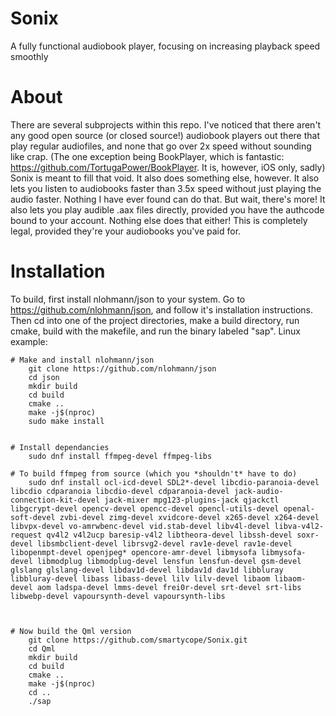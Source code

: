 # Sonix
A fully functional audiobook player, focusing on increasing playback speed smoothly

# About
There are several subprojects within this repo.
I've noticed that there aren't any good open source (or closed source!) audiobook players out there that play regular audiofiles, and none that go over 2x speed without sounding like crap. (The one exception being BookPlayer, which is fantastic: https://github.com/TortugaPower/BookPlayer. It is, however, iOS only, sadly)
Sonix is meant to fill that void. It also does something else, however. It also lets you listen to audiobooks faster than 3.5x speed without just playing the audio faster. Nothing I have ever found can do that. 
But wait, there's more! It also lets you play audible .aax files directly, provided you have the authcode bound to your account. Nothing else does that either! This is completely legal, provided they're your audiobooks you've paid for.


# Installation
To build, first install nlohmann/json to your system. Go to https://github.com/nlohmann/json, and follow it's installation instructions.
Then cd into one of the project directories, make a build directory, run cmake, build with the makefile, and run the binary labeled "sap".
Linux example:

    # Make and install nlohmann/json
        git clone https://github.com/nlohmann/json
        cd json
        mkdir build
        cd build
        cmake ..
        make -j$(nproc)
        sudo make install


    # Install dependancies
        sudo dnf install ffmpeg-devel ffmpeg-libs

    # To build ffmpeg from source (which you *shouldn't* have to do)
        sudo dnf install ocl-icd-devel SDL2*-devel libcdio-paranoia-devel libcdio cdparanoia libcdio-devel cdparanoia-devel jack-audio-connection-kit-devel jack-mixer mpg123-plugins-jack qjackctl libgcrypt-devel opencv-devel opencc-devel opencl-utils-devel openal-soft-devel zvbi-devel zimg-devel xvidcore-devel x265-devel x264-devel libvpx-devel vo-amrwbenc-devel vid.stab-devel libv4l-devel libva-v4l2-request qv4l2 v4l2ucp baresip-v4l2 libtheora-devel libssh-devel soxr-devel libsmbclient-devel librsvg2-devel rav1e-devel rav1e-devel libopenmpt-devel openjpeg* opencore-amr-devel libmysofa libmysofa-devel libmodplug libmodplug-devel lensfun lensfun-devel gsm-devel glslang glslang-devel libdav1d-devel libdav1d dav1d libbluray libbluray-devel libass libass-devel lilv lilv-devel libaom libaom-devel aom ladspa-devel lmms-devel frei0r-devel srt-devel srt-libs libwebp-devel vapoursynth-devel vapoursynth-libs



    # Now build the Qml version
        git clone https://github.com/smartycope/Sonix.git
        cd Qml
        mkdir build
        cd build
        cmake ..
        make -j$(nproc)
        cd ..
        ./sap
